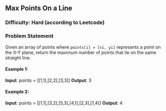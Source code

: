 <h2><div id="title">Max Points On a Line</h2></div>

### Difficulty: Hard (according to Leetcode)

### Problem Statement

<div id="problem_statement">

Given an array of points where `points[i] = [xi, yi]` represents a point on the X-Y plane, return the maximum number of points that lie on the same straight line.

</div>

#### Example 1:

**Input**: points = [[1,1],[2,2],[3,3]]
**Output**: 3

#### Example 2:

**Input**: points = [[1,1],[3,2],[5,3],[4,1],[2,3],[1,4]]
**Output**: 4